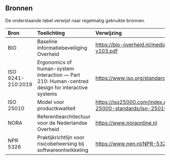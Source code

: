 ## Bronnen

De onderstaande tabel verwijst naar regelmatig gebruikte bronnen.

| Bron | Toelichting | Verwijzing |
|:-----|:------------|:-----------|
| BIO | Baseline Informatiebeveiliging Overheid | https://bio-overheid.nl/media/1324/bio-v103.pdf |
| ISO 9241-210:2019 | Ergonomics of human-system interaction — Part 210: Human-centred design for interactive systems | https://www.iso.org/standard/77520.html |
| ISO 25010 | Model voor productkwaliteit | https://iso25000.com/index.php/en/iso-25000-standards/iso-25010 |
| NORA | Referentiearchitectuur voor de Nederlandse Overheid | https://www.noraonline.nl |
| NPR 5326 | Praktijkrichtlijn voor risicobeheersing bij softwareontwikkeling | https://www.nen.nl/NPR-5326.htm |
